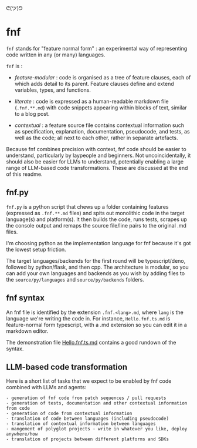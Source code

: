 ᕦ(ツ)ᕤ
# fnf

`fnf` stands for "feature normal form" : an experimental way of representing code written in any (or many) languages.

`fnf` is :

- *feature-modular* : code is organised as a tree of feature clauses, each of which adds detail to its parent. Feature clauses define and extend variables, types, and functions.

- *literate* : code is expressed as a human-readable markdown file (`.fnf.**.md`) with code snippets appearing within blocks of text, similar to a blog post.

- *contextual* : a feature source file contains contextual information such as specification, explanation, documentation, pseudocode, and tests, as well as the code; all next to each other, rather in separate artefacts.

Because fnf combines precision with context, fnf code should be easier to understand, particularly by laypeople and beginners. Not uncoincidentally, it should also be easier for LLMs to understand, potentially enabling a large range of LLM-based code transformations. These are discussed at the end of this readme.

## fnf.py

`fnf.py` is a python script that chews up a folder containing features (expressed as `.fnf.**.md` files) and spits out monolithic code in the target language(s) and platform(s). It then builds the code, runs tests, scrapes up the console output and remaps the source file/line pairs to the original .md files.

I'm choosing python as the implementation language for fnf because it's got the lowest setup friction.

The target languages/backends for the first round will be typescript/deno, followed by python/flask, and then cpp. The architecture is modular, so you can add your own languages and backends as you wish by adding files to the `source/py/languages` and `source/py/backends` folders. 

## fnf syntax

An fnf file is identified by the extension `.fnf.<lang>.md`, where `lang` is the language we're writing the code in. For instance, `Hello.fnf.ts.md` is feature-normal form typescript, with a .md extension so you can edit it in a markdown editor.

The demonstration file [Hello.fnf.ts.md](source/fnf/Hello.fnf.ts.md) contains a good rundown of the syntax.

## LLM-based code transformation

Here is a short list of tasks that we expect to be enabled by fnf code combined with LLMs and agents:

    - generation of fnf code from patch sequences / pull requests
    - generation of tests, documentation and other contextual information from code
    - generation of code from contextual information
    - translation of code between languages (including pseudocode)
    - translation of contextual information between languages
    - mangement of polyglot projects - write in whatever you like, deploy anywhere/how
    - translation of projects between different platforms and SDKs

